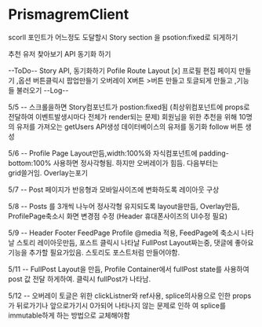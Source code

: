 # PrismagremClient

scorll 포인트가 어느정도 도달할시 Story section 을 psotion:fixed로 되게하기

추천 유저 찾아보기 API 동기화 하기

--ToDo--
Story API, 동기화하기
Pofile Route Layout [x]
프로필 편집 페이지 만들기 ,옵션 버튼클릭시 팝업만들기
오버레이 X버튼 >버튼 만들고 토글되게 만들고 ,기능들 불러오기
--Log--

5/5 -- 스크롤을하면 Story컴포넌트가 postion:fixed됨 (최상위컴포넌트에 props로 전달하여 이벤트발생시마다 전체가 render되는 문제)
회원님을 위한 추천을 위해 10명의 유저를 가져오는 getUsers API생성
데이터베이스의 유저를 동기화 follow 버튼 생성

5/6 -- Profile Page Layout만듬,width:100%와 자식컴포넌트에 padding-bottom:100% 사용하면 정사각형됨. 하지만 오버레이가 힘듬. 다음부터는  
 grid쓸거임. Overlay는포기

5/7 -- Post 페이지가 반응형과 모바일사이즈에 변화하도록 레이아웃 구상

5/8 -- Posts 를 3개씩 나누어 정사각형 유지되도록 layout을만듬, Overlay만듬, ProfilePage축소시 화면 변경점 수정 (Header 휴대폰사이즈의 UI수정 필요)

5/9 -- Header Footer FeedPage Profile @media 적용, FeedPage에 축소시 나타날 스토리 레이아웃만듬, 포스트 클릭시 나타날 FullPost Layout짜는중, 댓글에 좋아요 기능을 추가할 필요가있음. 스토리도 포스트처럼 만들어야함.

5/11 -- FullPost Layout을 만듬, Profile Container에서 fullPost state를 사용하여 post 값 전달 하게하여. 클릭시 fullPost가 나타남.

5/12 -- 오버레이 토글은 위한 clickListner와 ref사용, splice의사용으로 인한 props가 뒤로가기나 앞으로가기시 0가되어 나타나지 않는 문제로 인하
여 splice를 immutable하게 하는 방법으로 교체해야함
